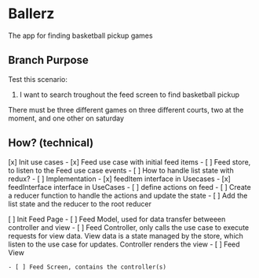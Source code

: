 # Ballerz
The app for finding basketball pickup games

## Branch Purpose
Test this scenario: 
1) I want to search troughout the feed screen to find basketball pickup


There must be three different games on three different courts, two at the moment, and one other on saturday


## How? (technical)

[x] Init use cases
    - [x] Feed use case with initial feed items
    - [ ] Feed store, to listen to the Feed use case events
        - [ ] How to handle list state with redux?
        - [ ] Implementation
            - [x] feedItem interface in Usecases
            - [x] feedInterface interface in UseCases
            - [ ] define actions on feed 
            - [ ] Create a reducer function to handle the actions and update the state
            - [ ] Add the list state and the reducer to the root reducer
        


[ ] Init Feed Page
    - [ ] Feed Model, used for data transfer betweeen controller and view
    - [ ] Feed Controller, only calls the use case to execute requests for view data. View data is a state managed by the store, which listen to the use case for updates. Controller renders the view
    - [ ] Feed View

    - [ ] Feed Screen, contains the controller(s)


